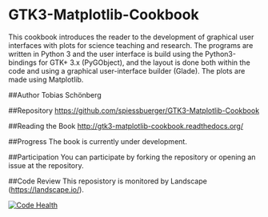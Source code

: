 GTK3-Matplotlib-Cookbook
========================
This cookbook introduces the reader to the development of graphical user interfaces with plots for science teaching and research. The programs are written in Python 3 and the user interface is build using the Python3-bindings for GTK+ 3.x (PyGObject), and the layout is done both within the code and using a graphical user-interface builder (Glade). The plots are made using Matplotlib.

##Author
Tobias Schönberg

##Repository
https://github.com/spiessbuerger/GTK3-Matplotlib-Cookbook

##Reading the Book
http://gtk3-matplotlib-cookbook.readthedocs.org/

##Progress
The book is currently under development.

##Participation
You can participate by forking the repository or opening an issue at the repository.

##Code Review
This reposistory is monitored by Landscape (https://landscape.io/).

[![Code Health](https://landscape.io/github/spiessbuerger/GTK3-Matplotlib-Cookbook/master/landscape.png)](https://landscape.io/github/spiessbuerger/GTK3-Matplotlib-Cookbook/master)

